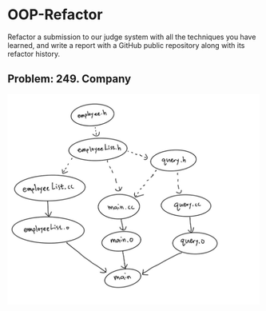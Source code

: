 # OOP-Refactor

Refactor a submission to our judge system with all the techniques you have learned, and write a report with a GitHub public repository along with its refactor history. 



## Problem: 249. Company

![](./graph.jpg)
